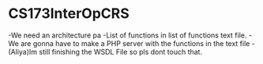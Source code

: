 # CS173InterOpCRS
-We need an architecture pa
-List of functions in list of functions text file.
-We are gonna have to make a PHP server with the functions in the text file
-(Aliya)Im still finishing the WSDL File so pls dont touch that.
